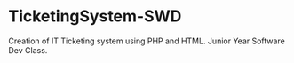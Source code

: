 # TicketingSystem-SWD
Creation of IT Ticketing system using PHP and HTML. Junior Year Software Dev Class. 
